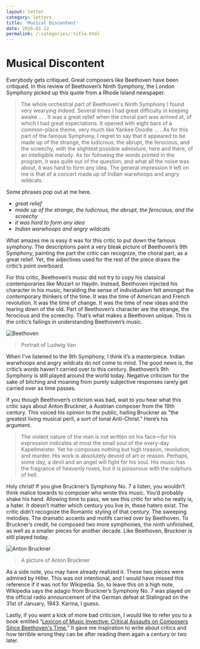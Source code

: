 ```yaml
---
layout: letter
category: letters
title: 'Musical Discontent'
date: 2016-01-12
permalink: /:categories/:title.html
---
```


# Musical Discontent

Everybody gets critiqued. Great composers like Beethoven have been critiqued. In this review of Beethoven’s Ninth Symphony, the London Symphony picked up this quote from a Rhode Island newspaper.

> The whole orchestral part of Beethoven's Ninth Symphony I found very wearying indeed.
> Several times I had great difficulty in keeping awake ... .
> It was a great relief when the choral part was arrived at, of which I had great expectations.
> It opened with eight bars of a common-place theme, very much like Yankee Doodle ... .
> As for this part of the famous Symphony, I regret to say that it appeared to be made up of the strange, the ludicrous, the abrupt, the ferocious, and the screechy, with the slightest possible admixture, here and there, of an intelligible melody.
> As for following the words printed in the program, it was quite out of the question, and what all the noise was about, it was hard to form any idea.
> The general impression it left on me is that of a concert made up of Indian warwhoops and angry wildcats.

Some phrases pop out at me here.

- *great relief*
- *made up of the strange, the ludicrous, the abrupt, the ferocious, and the screechy*
- *it was hard to form any idea*
- *Indian warwhoops and angry wildcats*

What amazes me is easy it was for this critic to put down the famous symphony. The descriptions paint a very bleak picture of Beethoven’s 9th Symphony, painting the part the critic can recognize, the choral part, as a great relief. Yet, the adjectives used for the rest of the piece draws the critic’s point overboard.

For this critic, Beethoven’s music did not try to copy his classical contemporaries like Mozart or Haydn. Instead, Beethoven injected his character in his music, heralding the sense of individualism felt amongst the contemporary thinkers of the time. It was the time of American and French revolution. It was the time of change. It was the time of new ideas and the tearing down of the old. Part of Beethoven’s character are the strange, the ferocious and the screechy. That’s what makes a Beethoven unique. This is the critic’s failings in understanding Beethoven’s music.

![Beethoven](https://upload.wikimedia.org/wikipedia/commons/6/6f/Beethoven.jpg)

> Portrait of Ludwig Van

When I’ve listened to the 9th Symphony, I think it’s a masterpiece. Indian warwhoops and angry wildcats do not come to mind. The good news is, the critic’s words haven’t carried over to this century. Beethoven’s 9th Symphony is still played around the world today. Negative criticism for the sake of bitching and moaning from purely subjective responses rarely get carried over as time passes.

If you though Beethoven’s criticism was bad, wait to you hear what this critic says about Anton Bruckner, a Austrian composer from the 19th century. This voiced his opinion to the public, hailing Bruckner as "the greatest living musical peril, a sort of tonal Anti-Christ.” Here’s his argument.

> The violent nature of the man is not written on his face—for his expression indicates at most the small soul of the every-day Kapellmeister. Yet he composes nothing but high treason, revolution, and murder. His work is absolutely devoid of art or reason. Perhaps, some day, a devil and an angel will fight for his soul. His music has the fragrance of heavenly roses, but it is poisonous with the sulphurs of hell.

Holy christ! If you give Bruckner’s Symphony No. 7 a listen, you wouldn’t think malice towards to composer who wrote this music. You’d probably shake his hand. Allowing time to pass, we see this critic for who he really is, a hater. It doesn’t matter which century you live in, these haters exist.  The critic didn’t recognize the Romantic styling of that century. The sweeping melodies. The dramatic accents and motifs carried over by Beethoven. To Bruckner’s credit, he composed two more symphonies, the ninth unfinished, as well as a smaller pieces for another decade. Like Beethoven, Bruckner is still played today.

![Anton Bruckner](http://gallery.tinyletterapp.com/b7acb1dd09358f1ed19f16a562a005fc08d42511/images/ca4e0afb-2824-497f-9991-582e55aec1c9.jpg)

> A picture of Anton Bruckner

As a side note, you may have already realized it. These two pieces were admired by Hitler. This was not intentional, and I would have missed this reference if it was not for Wikipedia. So, to leave this on a high note, Wikipedia says the adagio from Bruckner’s Symphony No. 7 was played on the official radio announcement of the German defeat at Stalingrad on the 31st of January, 1943. Karma, I guess.

Lastly, if you want a kick of more bad criticism, I would like to refer you to a book entitled “[Lexicon of Music Invective: Critical Assaults on Composers Since Beethoven's Time.](http://www.amazon.com/Lexicon-Musical-Invective-Composers-Beethovens/dp/039332009X)” It gave me inspiration to write about critics and how terrible wrong they can be after reading them again a century or two later.
